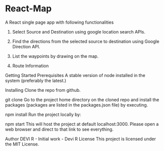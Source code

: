 # React-Map

A React single page app with following functionalities

1) Select Source and Destination using google location search APIs.

2) Find the directions from the selected source to destination using Google Direction API.

3) List the waypoints by drawing on the map.

4) Route Information

Getting Started
Prerequisites
A stable version of node installed in the system (preferably the latest.)

Installing
Clone the repo from github.

git clone <repo-url>
Go to the project home directory on the cloned repo and install the packages (packages are listed in the packages.json file) by executing.

npm install
Run the project locally by:

npm start
This will host the project at default localhost:3000. Please open a web browser and direct to that link to see everything.

Author
DEVI R - Initial work - Devi R
License
This project is licensed under the MIT License.

